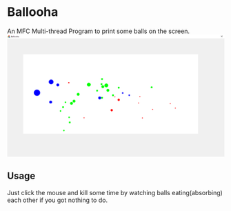 # Ballooha
An MFC Multi-thread Program to print some balls on the screen.
![screenshot](https://github.com/Bobholamovic/Ballooha/blob/master/Screenshot.png)

## Usage
Just click the mouse and kill some time by watching balls eating(absorbing) each other if you got nothing to do.
